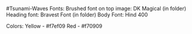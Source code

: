 #Tsunami-Waves
Fonts:
Brushed font on top image: DK Magical (in folder)
Heading font: Bravest Font (in folder)
Body Font: Hind 400


Colors:
Yellow - #f7ef09
Red - #f70909